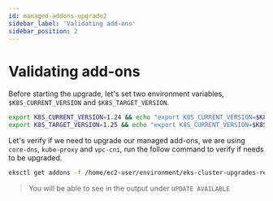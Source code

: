 ```yaml
---
id: managed-addons-upgrade2
sidebar_label: 'Validating add-ons'
sidebar_position: 2
---
```


# Validating add-ons

Before starting the upgrade, let's set two environment variables, `$K8S_CURRENT_VERSION` and `$K8S_TARGET_VERSION`.

```bash
export K8S_CURRENT_VERSION=1.24 && echo "export K8S_CURRENT_VERSION=$K8S_CURRENT_VERSION" >> /home/ec2-user/.bashrc
export K8S_TARGET_VERSION=1.25 && echo "export K8S_CURRENT_VERSION=$K8S_TARGET_VERSION" >> /home/ec2-user/.bashrc
```

Let's verify if we need to upgrade our managed add-ons, we are using `core-dns`, `kube-proxy` and `vpc-cni`, run the follow command to verify if needs to be upgraded.

```bash
eksctl get addons -f /home/ec2-user/environment/eks-cluster-upgrades-reference-arch/helpers/cluster.yaml
```

> You will be able to see in the output under `UPDATE AVAILABLE`

